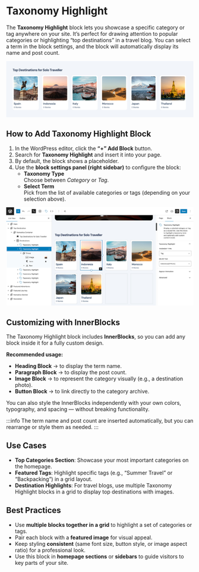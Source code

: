 # Taxonomy Highlight

The **Taxonomy Highlight** block lets you showcase a specific category or tag anywhere on your site. It’s perfect for drawing attention to popular categories or highlighting “top destinations” in a travel blog. You can select a term in the block settings, and the block will automatically display its name and post count.  

![taxonomy highlight](/img/journi/taxonomy-highlight.jpg)

## How to Add Taxonomy Highlight Block
1. In the WordPress editor, click the **“+” Add Block** button.  
2. Search for **Taxonomy Highlight** and insert it into your page.  
3. By default, the block shows a placeholder.  
4. Use the **block settings panel (right sidebar)** to configure the block:  
   - **Taxonomy Type**   
     Choose between *Category* or *Tag*.  
   - **Select Term**  
     Pick from the list of available categories or tags (depending on your selection above).  


![taxonomy highlight edit](/img/journi/taxonomy-highlight-edit.jpg)

## Customizing with InnerBlocks
The Taxonomy Highlight block includes **InnerBlocks**, so you can add any block inside it for a fully custom design.  

**Recommended usage:**  
- **Heading Block** → to display the term name.  
- **Paragraph Block** → to display the post count.  
- **Image Block** → to represent the category visually (e.g., a destination photo).  
- **Button Block** → to link directly to the category archive.  

You can also style the InnerBlocks independently with your own colors, typography, and spacing — without breaking functionality.  

:::info
The term name and post count are inserted automatically, but you can rearrange or style them as needed.
:::

## Use Cases
- **Top Categories Section**: Showcase your most important categories on the homepage.  
- **Featured Tags**: Highlight specific tags (e.g., “Summer Travel” or “Backpacking”) in a grid layout.  
- **Destination Highlights**: For travel blogs, use multiple Taxonomy Highlight blocks in a grid to display top destinations with images.  

## Best Practices
- Use **multiple blocks together in a grid** to highlight a set of categories or tags.  
- Pair each block with a **featured image** for visual appeal.  
- Keep styling **consistent** (same font size, button style, or image aspect ratio) for a professional look.  
- Use this block in **homepage sections** or **sidebars** to guide visitors to key parts of your site.  

